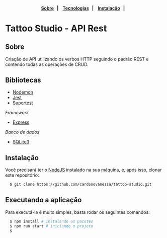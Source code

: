 <h4 align="center">
    <br><br>
    <p align="center">
      <a href="#-Sobre">Sobre</a>&nbsp;&nbsp;&nbsp;|&nbsp;&nbsp;&nbsp;
      <a href="#-Tecnologias">Tecnologias</a>&nbsp;&nbsp;&nbsp;|&nbsp;&nbsp;&nbsp;
      <a href="#-Instalação">Instalação</a>&nbsp;&nbsp;&nbsp;|&nbsp;&nbsp;&nbsp;
  </p>
</h4>

# Tattoo Studio - API Rest
## Sobre

Criação de API utilizando os verbos HTTP seguindo o padrão REST e contendo todas as operações de CRUD.
## Bibliotecas
* [Nodemon](https://nodemon.io/)
* [Jest](https://jestjs.io/)
* [Supertest](https://github.com/visionmedia/supertest#readme)


*Framework* 
* [Express](https://expressjs.com/pt-br/)

*Banco de dados*
* [SQLite3](https://www.npmjs.com/package/sqlite3)

## Instalação

Você precisará ter o [NodeJS](https://nodejs.org) instalado na sua máquina, e, após isso, clonar este repositório:
```sh
  $ git clone https://github.com/cardosovanessa/tattoo-studio.git
```
## Executando a aplicação

Para executá-la é muito simples, basta rodar os seguintes comandos:
```sh
  $ npm install # instalando os pacotes
  $ npm run start # iniciando o projeto
  $
